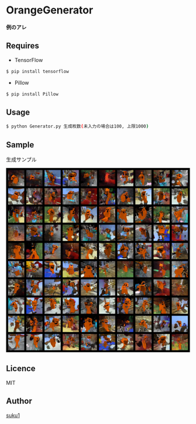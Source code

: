 # OrangeGenerator
**例のアレ**  

## Requires 
 - TensorFlow
```bash
$ pip install tensorflow
```
 - Pillow
```bash
$ pip install Pillow
```

## Usage  
```bash
$ python Generator.py 生成枚数(未入力の場合は100, 上限1000)
```

## Sample
生成サンプル  
  
![Sample](https://raw.githubusercontent.com/suku1/OrangeGenerator/master/Sample/Orange02_combined.png 'Sample')

## Licence

MIT

## Author

[suku1](https://github.com/suku1)
